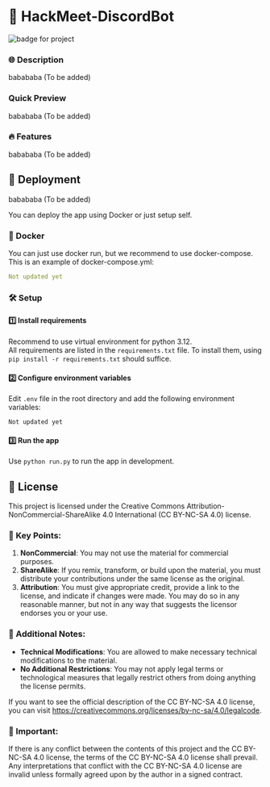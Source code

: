 # 🚀 HackMeet-DiscordBot

![badge for project](https://wakapi.xiaobo.app/api/badge/%e5%b0%8f%e6%b3%a2/interval:any/project:HackMeet-DiscordBot)

### 🌐 Description
babababa (To be added)

### Quick Preview
babababa (To be added)

### 🔥 Features
babababa (To be added)

## 🚀 Deployment

babababa (To be added)

You can deploy the app using Docker or just setup self.
### 🐳 Docker
You can just use docker run, but we recommend to use docker-compose.  
This is an example of docker-compose.yml:
```yaml
Not updated yet
```

### 🛠 Setup
#### 1️⃣ Install requirements
Recommend to use virtual environment for python 3.12.  
All requirements are listed in the `requirements.txt` file. To install them, using `pip install -r requirements.txt` should suffice.
#### 2️⃣ Configure environment variables
Edit `.env` file in the root directory and add the following environment variables:
```
Not updated yet
```

#### 3️⃣ Run the app
Use `python run.py` to run the app in development.  

## 📜 License

This project is licensed under the Creative Commons Attribution-NonCommercial-ShareAlike 4.0 International (CC BY-NC-SA 4.0) license. 

### 📌 Key Points:

1. **NonCommercial**: You may not use the material for commercial purposes.
2. **ShareAlike**: If you remix, transform, or build upon the material, you must distribute your contributions under the same license as the original.
3. **Attribution**: You must give appropriate credit, provide a link to the license, and indicate if changes were made. You may do so in any reasonable manner, but not in any way that suggests the licensor endorses you or your use.

### 📝 Additional Notes:

- **Technical Modifications**: You are allowed to make necessary technical modifications to the material.
- **No Additional Restrictions**: You may not apply legal terms or technological measures that legally restrict others from doing anything the license permits.
  
If you want to see the official description of the CC BY-NC-SA 4.0 license, you can visit https://creativecommons.org/licenses/by-nc-sa/4.0/legalcode.

### 🚨 Important:

If there is any conflict between the contents of this project and the CC BY-NC-SA 4.0 license, the terms of the CC BY-NC-SA 4.0 license shall prevail. Any interpretations that conflict with the CC BY-NC-SA 4.0 license are invalid unless formally agreed upon by the author in a signed contract.
